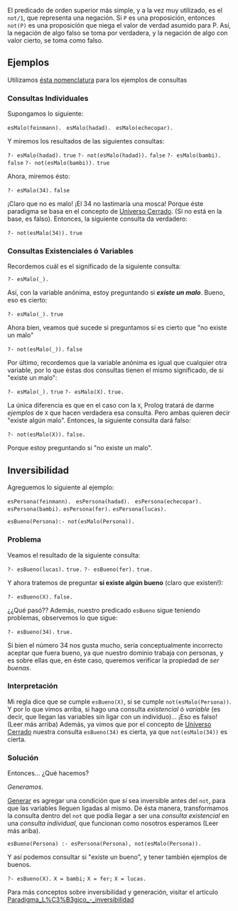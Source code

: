 El predicado de orden superior más simple, y a la vez muy utilizado, es el `not/1`, que representa una negación. Si `P` es una proposición, entonces `not(P)` es una proposición que niega el valor de verdad asumido para P. Así, la negación de algo falso se toma por verdadera, y la negación de algo con valor cierto, se toma como falso.

Ejemplos
--------

Utilizamos [ésta nomenclatura](paradigma-l-c3-b3gico---un-poco-de-nomenclatura-consultas.html) para los ejemplos de consultas

### Consultas Individuales

Supongamos lo siguiente:

`esMalo(feinmann). `
`esMalo(hadad). `
`esMalo(echecopar).`

Y miremos los resultados de las siguientes consultas:

`?- esMalo(hadad).`
`true`
`?- not(esMalo(hadad)).`
`false`
`?- esMalo(bambi).`
`false`
`?- not(esMalo(bambi)).`
`true`

Ahora, miremos ésto:

`?- esMalo(34).`
`false`

¡Claro que no es malo! ¡El 34 no lastimaría una mosca! Porque éste paradigma se basa en el concepto de [Universo Cerrado](paradigma-l-c3-b3gico---introducci-c3-b3n-universo-cerrado.html). (Si no está en la base, es falso). Entonces, la siguiente consulta da verdadero:

`?- not(esMalo(34)).`
`true`

### Consultas Existenciales ó Variables

Recordemos cuál es el significado de la siguiente consulta:

`?- esMalo(_).`

Así, con la variable anónima, estoy preguntando si ***existe un malo***. Bueno, eso es cierto:

`?- esMalo(_).`
`true`

Ahora bien, veamos qué sucede si preguntamos si es cierto que "no existe un malo"

`?- not(esMalo(_)).`
`false`

Por último, recordemos que la variable anónima es igual que cualquier otra variable, por lo que éstas dos consultas tienen el mismo significado, de si "existe un malo":

`?- esMalo(_).`
`true`
`?- esMalo(X).`
`true.`

La única diferencia es que en el caso con la `X`, Prolog tratará de darme *ejemplos* de `X` que hacen verdadera esa consulta. Pero ambas quieren decir "existe algún malo". Entonces, la siguiente consulta dará falso:

`?- not(esMalo(X)).`
`false.`

Porque estoy preguntando si "no existe un malo".

Inversibilidad
--------------

Agreguemos lo siguiente al ejemplo:

`esPersona(feinmann). `
`esPersona(hadad). `
`esPersona(echecopar).`
`esPersona(bambi).`
`esPersona(fer).`
`esPersona(lucas).`

`esBueno(Persona):- not(esMalo(Persona)).`

### Problema

Veamos el resultado de la siguiente consulta:

`?- esBueno(lucas).`
`true.`
`?- esBueno(fer).`
`true.`

Y ahora tratemos de preguntar **si existe algún bueno** (claro que existen!):

`?- esBueno(X).`
`false.`

¿¿Qué pasó?? Además, nuestro predicado `esBueno` sigue teniendo problemas, observemos lo que sigue:

`?- esBueno(34).`
`true.`

Si bien el número 34 nos gusta mucho, sería conceptualmente incorrecto aceptar que fuera bueno, ya que nuestro dominio trabaja con personas, y es sobre ellas que, en éste caso, queremos verificar la propiedad de *ser buenas*.

### Interpretación

Mi regla dice que se cumple `esBueno(X)`, si se cumple `not(esMalo(Persona))`. Y por lo que vimos arriba, si hago una consulta *existencial* ó *variable* (es decir, que llegan las variables sin ligar con un individuo)... ¡Eso es falso! (Leer más arriba) Además, ya vimos que por el concepto de [Universo Cerrado](paradigma-l-c3-b3gico---introducci-c3-b3n-universo-cerrado.html) nuestra consulta `esBueno(34)` es cierta, ya que `not(esMalo(34))` es cierta.

### Solución

Entonces... ¿Qué hacemos?

*Generamos*.

[Generar](paradigma-logico---generacion.html) es agregar una condición que *sí* sea inversible antes del `not`, para que las variables lleguen ligadas al mismo. De ésta manera, transformamos la consulta dentro del `not` que podía llegar a ser una *consulta existencial* en una *consulta individual*, que funcionan como nosotros esperamos (Leer más ariba).

`esBueno(Persona) :- esPersona(Persona), not(esMalo(Persona)).`

Y así podemos consultar si "existe un bueno", y tener también ejemplos de buenos.

`?- esBueno(X).`
`X = bambi;`
`X = fer;`
`X = lucas.`

Para más conceptos sobre inversibilidad y generación, visitar el artículo [Paradigma\_L%C3%B3gico\_-\_inversibilidad](paradigma-l-c3-b3gico---inversibilidad.html)
